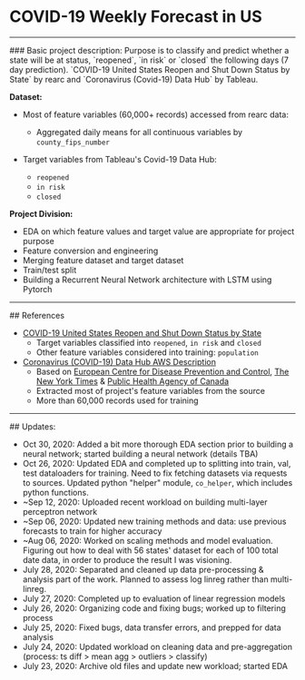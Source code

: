 # COVID-19 Weekly Forecast in US

<hr>
### Basic project description:
  Purpose is to classify and predict whether a state will be at status, `reopened`, `in risk` or `closed` the following days (7 day prediction). `COVID-19 United States Reopen and Shut Down Status by State` by rearc and `Coronavirus (Covid-19) Data Hub` by Tableau.

  __Dataset:__

  * Most of feature variables (60,000+ records) accessed from rearc data:
    - Aggregated daily means for all continuous variables by `county_fips_number`

  * Target variables from Tableau's Covid-19 Data Hub:
    - `reopened`
    - `in risk`
    - `closed`

  __Project Division:__

  * EDA on which feature values and target value are appropriate for project purpose
  * Feature conversion and engineering
  * Merging feature dataset and target dataset
  * Train/test split
  * Building a Recurrent Neural Network architecture with LSTM using Pytorch

<hr>
## References

* [COVID-19 United States Reopen and Shut Down Status by State](https://github.com/rearc-data/nyt-states-reopen-status-covid-19)
  - Target variables classified into `reopened`, `in risk` and `closed`
  - Other feature variables considered into training: `population`
* [Coronavirus (COVID-19) Data Hub AWS Description](https://console.aws.amazon.com/dataexchange/home?region=us-east-1#/subscriptions/prod-ed6ulhryl6cjs)
  - Based on [European Centre for Disease Prevention and Control](https://www.ecdc.europa.eu/en/publications-data/download-todays-data-geographic-distribution-covid-19-cases-worldwide), [The New York Times](https://github.com/nytimes/covid-19-data) & [Public Health Agency of Canada](https://www.canada.ca/en/public-health/services/diseases/2019-novel-coronavirus-infection.html?topic=tilelink)
  - Extracted most of project's feature variables from the source
  - More than 60,000 records used for training

<hr>
## Updates:

* Oct 30, 2020: Added a bit more thorough EDA section prior to building a neural network; started building a neural network (details TBA)
* Oct 26, 2020: Updated EDA and completed up to splitting into train, val, test dataloaders for training. Need to fix fetching datasets via requests to sources. Updated python "helper" module, `co_helper`, which includes python functions.
* ~Sep 12, 2020: Uploaded recent workload on building multi-layer perceptron network
* ~Sep 06, 2020: Updated new training methods and data: use previous forecasts to train for higher accuracy
* ~Aug 06, 2020: Worked on scaling methods and model evaluation. Figuring out how to deal with 56 states' dataset for each of 100 total date data, in order to produce the result I was visioning.
* July 28, 2020: Separated and cleaned up data pre-processing & analysis part of the work. Planned to assess log linreg rather than multi-linreg.
* July 27, 2020: Completed up to evaluation of linear regression models
* July 26, 2020: Organizing code and fixing bugs; worked up to filtering process
* July 25, 2020: Fixed bugs, data transfer errors, and prepped for data analysis
* July 24, 2020: Updated workload on cleaning data and pre-aggregation (process: ts diff > mean agg > outliers > classify)
* July 23, 2020: Archive old files and update new workload; started EDA
